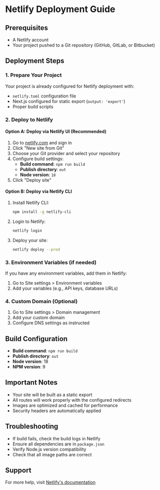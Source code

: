 # Netlify Deployment Guide

## Prerequisites
- A Netlify account
- Your project pushed to a Git repository (GitHub, GitLab, or Bitbucket)

## Deployment Steps

### 1. Prepare Your Project
Your project is already configured for Netlify deployment with:
- `netlify.toml` configuration file
- Next.js configured for static export (`output: 'export'`)
- Proper build scripts

### 2. Deploy to Netlify

#### Option A: Deploy via Netlify UI (Recommended)
1. Go to [netlify.com](https://netlify.com) and sign in
2. Click "New site from Git"
3. Choose your Git provider and select your repository
4. Configure build settings:
   - **Build command**: `npm run build`
   - **Publish directory**: `out`
   - **Node version**: `18`
5. Click "Deploy site"

#### Option B: Deploy via Netlify CLI
1. Install Netlify CLI:
   ```bash
   npm install -g netlify-cli
   ```

2. Login to Netlify:
   ```bash
   netlify login
   ```

3. Deploy your site:
   ```bash
   netlify deploy --prod
   ```

### 3. Environment Variables (if needed)
If you have any environment variables, add them in Netlify:
1. Go to Site settings > Environment variables
2. Add your variables (e.g., API keys, database URLs)

### 4. Custom Domain (Optional)
1. Go to Site settings > Domain management
2. Add your custom domain
3. Configure DNS settings as instructed

## Build Configuration
- **Build command**: `npm run build`
- **Publish directory**: `out`
- **Node version**: 18
- **NPM version**: 9

## Important Notes
- Your site will be built as a static export
- All routes will work properly with the configured redirects
- Images are optimized and cached for performance
- Security headers are automatically applied

## Troubleshooting
- If build fails, check the build logs in Netlify
- Ensure all dependencies are in `package.json`
- Verify Node.js version compatibility
- Check that all image paths are correct

## Support
For more help, visit [Netlify's documentation](https://docs.netlify.com/) 